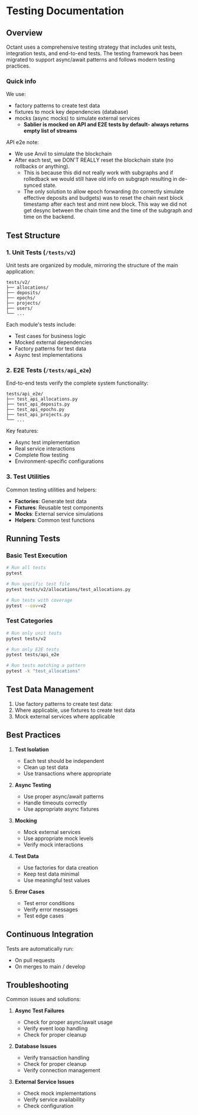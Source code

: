 # Testing Documentation

## Overview

Octant uses a comprehensive testing strategy that includes unit tests, integration tests, and end-to-end tests. The testing framework has been migrated to support async/await patterns and follows modern testing practices.

### Quick info

We use:
- factory patterns to create test data
- fixtures to mock key dependencies (database)
- mocks (async mocks) to simulate external services
  - **Sablier is mocked on API and E2E tests by default- always returns empty list of streams**

API e2e note:
- We use Anvil to simulate the blockchain
- After each test, we DON'T REALLY reset the blockchain state (no rollbacks or anything).
   - This is because this did not really work with subgraphs and if rolledback we would still have old info on subgraph resulting in de-synced state.
   - The only solution to allow epoch forwarding (to correctly simulate effective deposits and budgets) was to reset the chain next block timestamp after each test and mint new block. This way we did not get desync between the chain time and the time of the subgraph and time on the backend.

## Test Structure

### 1. Unit Tests (`/tests/v2`)

Unit tests are organized by module, mirroring the structure of the main application:

```
tests/v2/
├── allocations/
├── deposits/
├── epochs/
├── projects/
├── users/
└── ...
```

Each module's tests include:
- Test cases for business logic
- Mocked external dependencies
- Factory patterns for test data
- Async test implementations

### 2. E2E Tests (`/tests/api_e2e`)

End-to-end tests verify the complete system functionality:

```
tests/api_e2e/
├── test_api_allocations.py
├── test_api_deposits.py
├── test_api_epochs.py
├── test_api_projects.py
└── ...
```

Key features:
- Async test implementation
- Real service interactions
- Complete flow testing
- Environment-specific configurations

### 3. Test Utilities

Common testing utilities and helpers:

- **Factories**: Generate test data
- **Fixtures**: Reusable test components
- **Mocks**: External service simulations
- **Helpers**: Common test functions

## Running Tests

### Basic Test Execution

```bash
# Run all tests
pytest

# Run specific test file
pytest tests/v2/allocations/test_allocations.py

# Run tests with coverage
pytest --cov=v2
```

### Test Categories

```bash
# Run only unit tests
pytest tests/v2

# Run only E2E tests
pytest tests/api_e2e

# Run tests matching a pattern
pytest -k "test_allocations"
```

## Test Data Management

1. Use factory patterns to create test data:
2. Where applicable, use fixtures to create test data
3. Mock external services where applicable

## Best Practices

1. **Test Isolation**
   - Each test should be independent
   - Clean up test data
   - Use transactions where appropriate

2. **Async Testing**
   - Use proper async/await patterns
   - Handle timeouts correctly
   - Use appropriate async fixtures

3. **Mocking**
   - Mock external services
   - Use appropriate mock levels
   - Verify mock interactions

4. **Test Data**
   - Use factories for data creation
   - Keep test data minimal
   - Use meaningful test values

5. **Error Cases**
   - Test error conditions
   - Verify error messages
   - Test edge cases

## Continuous Integration

Tests are automatically run:
- On pull requests
- On merges to main / develop

## Troubleshooting

Common issues and solutions:

1. **Async Test Failures**
   - Check for proper async/await usage
   - Verify event loop handling
   - Check for proper cleanup

2. **Database Issues**
   - Verify transaction handling
   - Check for proper cleanup
   - Verify connection management

3. **External Service Issues**
   - Check mock implementations
   - Verify service availability
   - Check configuration 